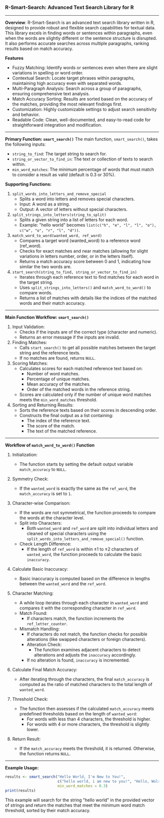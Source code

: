 ### R-Smart-Search: Advanced Text Search Library for R
_____________________________________________________

**Overview**: R-Smart-Search is an advanced text search library written in R, designed to provide robust and flexible search capabilities for textual data.
This library excels in finding words or sentences within paragraphs, even when the words are slightly different or the sentence structure is disrupted.
It also performs accurate searches across multiple paragraphs, ranking results based on match accuracy.

**Features**
  - Fuzzy Matching: Identify words or sentences even when there are slight variations in spelling or word order.
  - Contextual Search: Locate target phrases within paragraphs, maintaining high accuracy even with separated words.
  - Multi-Paragraph Analysis: Search across a group of paragraphs, ensuring comprehensive text analysis.
  - Match Accuracy Sorting: Results are sorted based on the accuracy of the matches, providing the most relevant findings first.
  - Customization: Highly customizable settings to adjust search sensitivity and behavior.
  - Readable Code: Clean, well-documented, and easy-to-read code for straightforward integration and modification.
_____________________________________________________

**Primary Function: `smart_search()`**
The main function, `smart_search()`, takes the following inputs:
  - `string_to_find`: The target string to search for.
  - `string_or_vector_to_find_in`: The text or collection of texts to search within.
  - `min_word_matches`: The minimum percentage of words that must match to consider a result as valid (default is 0.3 or 30%).

**Supporting Functions:**
1. `split_words_into_letters_and_remove_special`
   - Splits a word into letters and removes special characters.
   - Input: A word as a string.
   - Output: A vector of letters without special characters.
2. `split_strings_into_letters(string_to_split)`
   - Splits a given string into a list of letters for each word.
   - Example: "hello world" becomes `list(c("h", "e", "l", "l", "o"), c("w", "o", "r", "l", "d"))`.
3. `match_word_to_word(wanted_word, ref_word)`
   - Compares a target word (wanted_word) to a reference word (ref_word).
   - Checks for exact matches and near matches (allowing for slight variations in letters number, order, or in the letters itself).
   - Returns a match accuracy score between 0 and 1, indicating how similar the two words are.
4. `start_search(string_to_find, string_or_vector_to_find_in)`
   - Iterates through each reference text to find matches for each word in the target string.
   - Uses `split_strings_into_letters()` and `match_word_to_word()` to compare words.
   - Returns a list of matches with details like the indices of the matched words and their match accuracy.
_____________________________________________________

**Main Function Workflow: `smart_search()`**
1. Input Validation:
   - Checks if the inputs are of the correct type (character and numeric).
   - Returns an error message if the inputs are invalid.
2. Finding Matches:
   - Calls `start_search()` to get all possible matches between the target string and the reference texts.
   - If no matches are found, returns `NULL`.
3. Scoring Matches:
   - Calculates scores for each matched reference text based on:
     - Number of word matches.
     - Percentage of unique matches.
     - Mean accuracy of the matches.
     - Order of the matched words in the reference string.
   - Scores are calculated only if the number of unique word matches meets the `min_word_matches` threshold.
4. Sorting and Returning Results:
   - Sorts the reference texts based on their scores in descending order.
   - Constructs the final output as a list containing:
     - The index of the reference text.
     - The score of the match.
     - The text of the matched reference.
_____________________________________________________
**Workflow of `match_word_to_word()` Function**

1. Initialization:
   - The function starts by setting the default output variable `match_accuracy` to `NULL`.

2. Symmetry Check:
   - If the `wanted_word` is exactly the same as the `ref_word`, the `match_accuracy` is set to `1`.

3. Character-wise Comparison:
   - If the words are not symmetrical, the function proceeds to compare the words at the character level.
   - Split into Characters:
     - Both `wanted_word` and `ref_word` are split into individual letters and cleaned of special characters using the `split_words_into_letters_and_remove_special()` function.
   - Check Length Difference:
     - If the length of `ref_word` is within ±1 to ±2 characters of `wanted_word`, the function proceeds to calculate the basic `inaccuracy`.

4. Calculate Basic Inaccuracy:
   - Basic inaccuracy is computed based on the difference in lengths between the `wanted_word` and the `ref_word`.

5. Character Matching:
   - A while loop iterates through each character in `wanted_word` and compares it with the corresponding character in `ref_word`.
   - Match Found:
     - If characters match, the function increments the `ref_letter_counter`.
   - Mismatch Handling:
     - If characters do not match, the function checks for possible alterations (like swapped characters or foreign characters).
     - Alteration Check:
       - The function examines adjacent characters to detect alterations and adjusts the `inaccuracy` accordingly.
     - If no alteration is found, `inaccuracy` is incremented.

6. Calculate Final Match Accuracy:
   - After iterating through the characters, the final `match_accuracy` is computed as the ratio of matched characters to the total length of `wanted_word`.

7. Threshold Check:
   - The function then assesses if the calculated `match_accuracy` meets predefined thresholds based on the length of `wanted_word`:
     - For words with less than 4 characters, the threshold is higher.
     - For words with 4 or more characters, the threshold is slightly lower.

8. Return Result:
   - If the `match_accuracy` meets the threshold, it is returned. Otherwise, the function returns `NULL`.
_____________________________________________________
**Example Usage:**
```r
results <- smart_search("Hello World, I'm New to You!",
                        c("hello world, i am new to you!", "Hello, Wolrd!", "Hello!", "helolo wordl", "Hello Worl! Iam New!", "World, Hello!"),
                        min_word_matches = 0.3)
print(results)
```
This example will search for the string "hello world" in the provided vector of strings and return the matches that meet the minimum word match threshold, sorted by their match accuracy.
